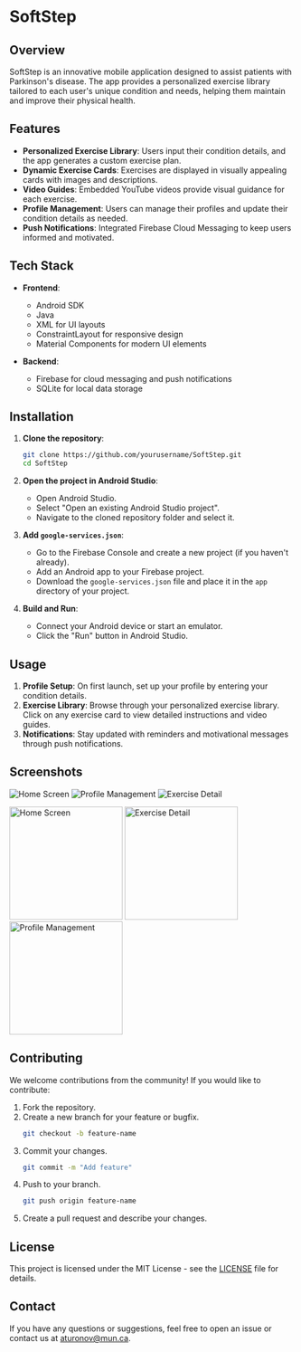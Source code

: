 # SoftStep

## Overview

SoftStep is an innovative mobile application designed to assist patients with Parkinson's disease. The app provides a personalized exercise library tailored to each user's unique condition and needs, helping them maintain and improve their physical health.

## Features

- **Personalized Exercise Library**: Users input their condition details, and the app generates a custom exercise plan.
- **Dynamic Exercise Cards**: Exercises are displayed in visually appealing cards with images and descriptions.
- **Video Guides**: Embedded YouTube videos provide visual guidance for each exercise.
- **Profile Management**: Users can manage their profiles and update their condition details as needed.
- **Push Notifications**: Integrated Firebase Cloud Messaging to keep users informed and motivated.

## Tech Stack

- **Frontend**:
  - Android SDK
  - Java
  - XML for UI layouts
  - ConstraintLayout for responsive design
  - Material Components for modern UI elements
  
- **Backend**:
  - Firebase for cloud messaging and push notifications
  - SQLite for local data storage

## Installation

1. **Clone the repository**:
    ```bash
    git clone https://github.com/yourusername/SoftStep.git
    cd SoftStep
    ```

2. **Open the project in Android Studio**:
    - Open Android Studio.
    - Select "Open an existing Android Studio project".
    - Navigate to the cloned repository folder and select it.

3. **Add `google-services.json`**:
    - Go to the Firebase Console and create a new project (if you haven't already).
    - Add an Android app to your Firebase project.
    - Download the `google-services.json` file and place it in the `app` directory of your project.

4. **Build and Run**:
    - Connect your Android device or start an emulator.
    - Click the "Run" button in Android Studio.

## Usage

1. **Profile Setup**: On first launch, set up your profile by entering your condition details.
2. **Exercise Library**: Browse through your personalized exercise library. Click on any exercise card to view detailed instructions and video guides.
3. **Notifications**: Stay updated with reminders and motivational messages through push notifications.

## Screenshots

![Home Screen](https://github.com/AbdulTur/SoftStep/assets/126967845/7809d711-2624-404c-a2e5-bee468e6d240)
![Profile Management](https://github.com/AbdulTur/SoftStep/assets/126967845/0fa62826-0e9e-4ca0-8e5a-1f0a2bc75e1a)
![Exercise Detail](https://github.com/AbdulTur/SoftStep/assets/126967845/a833ab60-a797-4505-97aa-cf298e9fa46e)

<img src="https://github.com/AbdulTur/SoftStep/assets/126967845/7809d711-2624-404c-a2e5-bee468e6d240" alt="Home Screen" width="200"/>
<img src="https://github.com/AbdulTur/SoftStep/assets/126967845/a833ab60-a797-4505-97aa-cf298e9fa46e" alt="Exercise Detail" width="200"/>
<img src="https://github.com/AbdulTur/SoftStep/assets/126967845/0fa62826-0e9e-4ca0-8e5a-1f0a2bc75e1a" alt="Profile Management" width="200"/>




## Contributing

We welcome contributions from the community! If you would like to contribute:

1. Fork the repository.
2. Create a new branch for your feature or bugfix.
    ```bash
    git checkout -b feature-name
    ```
3. Commit your changes.
    ```bash
    git commit -m "Add feature"
    ```
4. Push to your branch.
    ```bash
    git push origin feature-name
    ```
5. Create a pull request and describe your changes.

## License

This project is licensed under the MIT License - see the [LICENSE](LICENSE) file for details.

## Contact

If you have any questions or suggestions, feel free to open an issue or contact us at [aturonov@mun.ca](mailto:aturonov@mun.ca).


